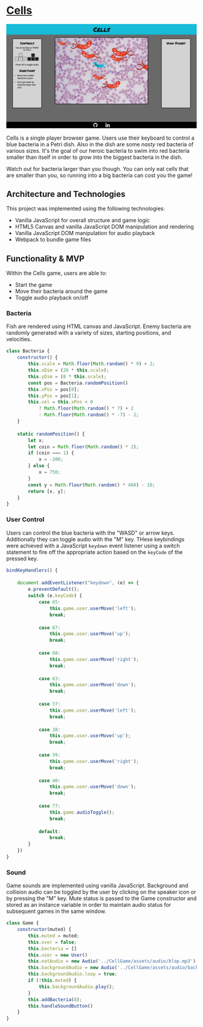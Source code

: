 # [Cells](https://baustgen.github.io/CellGame/)

![screenshot of live game](./assets/images/SampleShot.png)

Cells is a single player browser game. Users use their keyboard to control a blue bacteria in a Petri dish. Also in the dish are some *nasty* red bacteria of various sizes. It's the goal of our heroic bacteria to swim into red bacteria smaller than itself in order to grow into the biggest bacteria in the dish.

Watch out for bacteria larger than you though. You can only eat cells that are smaller than you, so running into a big bacteria can cost you the game!

## Architecture and Technologies

This project was implemented using the following technologies:

- Vanilla JavaScript for overall structure and game logic
- HTML5 Canvas and vanilla JavaScript DOM manipulation and rendering
- Vanilla JavaScript DOM manipulation for audio playback
- Webpack to bundle game files

## Functionality & MVP

Within the Cells game, users are able to:

- Start the game
- Move their bacteria around the game
- Toggle audio playback on/off

### Bacteria

Fish are rendered using HTML canvas and JavaScript. Enemy bacteria are randomly generated with a variety of sizes, starting positions, and velocities. 

```javascript
class Bacteria {
    constructor() {
        this.scale = Math.floor(Math.random() * 9) + 2;
        this.xDim = (20 * this.scale);
        this.yDim = (8 * this.scale);
        const pos = Bacteria.randomPosition()
        this.xPos = pos[0];
        this.yPos = pos[1];
        this.vel = this.xPos < 0 
            ? Math.floor(Math.random() * 7) + 2 
            : Math.floor(Math.random() * -7) - 2;
    }

    static randomPosition() {
        let x;
        let coin = Math.floor(Math.random() * 2);
        if (coin === 1) {
            x = -200;
        } else {
            x = 750;
        }
        const y = Math.floor(Math.random() * 460) - 10;
        return [x, y];
    }
}
```

### User Control

Users can control the blue bacteria with the "WASD" or arrow keys. Additionally they can toggle audio with the "M" key. THese keybindings were achieved with a JavaScript `keydown` event listener using a switch statement to fire off the appropriate action based on the `keyCode` of the pressed key.

```javascript
bindKeyHandlers() {

    document.addEventListener("keydown", (e) => {
        e.preventDefault();
        switch (e.keyCode) {
            case 65:
                this.game.user.userMove('left');
                break;
        
            case 87:
                this.game.user.userMove('up');
                break;
        
            case 68:
                this.game.user.userMove('right');
                break;
        
            case 83:
                this.game.user.userMove('down');
                break;
        
            case 37:
                this.game.user.userMove('left');
                break;
        
            case 38:
                this.game.user.userMove('up');
                break;
        
            case 39:
                this.game.user.userMove('right');
                break;
        
            case 40:
                this.game.user.userMove('down');
                break;
        
            case 77:
                this.game.audioToggle();
                break;
        
            default:
                break;
        }
    })
}
```


### Sound

Game sounds are implemented using vanilla JavaScript. Background and collision audio can be toggled by the user by clicking on the speaker icon or by pressing the "M" key. Mute status is passed to the Game constructor and stored as an instance variable in order to maintain audio status for subsequent games in the same window.

```javascript
class Game {
    constructor(muted) {
        this.muted = muted;
        this.over = false;
        this.bacteria = []
        this.user = new User()
        this.eatAudio = new Audio('../CellGame/assets/audio/blop.mp3');
        this.backgroundAudio = new Audio('../CellGame/assets/audio/background.mp3');
        this.backgroundAudio.loop = true;
        if (!this.muted) {
            this.backgroundAudio.play();
        }
        this.addBacteria(8);
        this.handleSoundButton()
    }
}
```